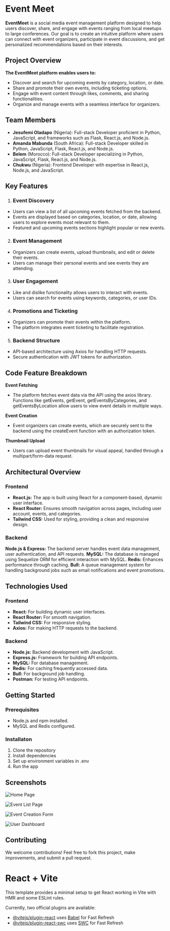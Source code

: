 # Event Meet
**EventMeet** is a social media event management platform designed to help users discover, share, and engage with events ranging from local meetups to large conferences. Our goal is to create an intuitive platform where users can connect with event organizers, participate in event discussions, and get personalized recommendations based on their interests.

## Project Overview

**The EventMeet platform enables users to:**
- Discover and search for upcoming events by category, location, or date.
- Share and promote their own events, including ticketing options.
- Engage with event content through likes, comments, and sharing functionalities.
- Organize and manage events with a seamless interface for organizers.

## Team Members

- **Jesufemi Oladapo** (Nigeria): Full-stack Developer proficient in Python, JavaScript, and frameworks such as Flask, React.js, and Node.js.
- **Amanda Mabunda** (South Africa): Full-stack Developer skilled in Python, JavaScript, Flask, React.js, and Node.js.
- **Belem** (Morocco): Full-stack Developer specializing in Python, JavaScript, Flask, React.js, and Node.js.
- **Chukwu** (Nigeria): Frontend Developer with expertise in React.js, Node.js, and JavaScript.

## Key Features

1. ### Event Discovery
- Users can view a list of all upcoming events fetched from the backend.
- Events are displayed based on categories, location, or date, allowing users to explore events most relevant to them.
- Featured and upcoming events sections highlight popular or new events.

2. ### Event Management
- Organizers can create events, upload thumbnails, and edit or delete their events.
- Users can manage their personal events and see events they are attending.

3. ### User Engagement
- Like and dislike functionality allows users to interact with events.
- Users can search for events using keywords, categories, or user IDs.

4. ### Promotions and Ticketing
- Organizers can promote their events within the platform.
- The platform integrates event ticketing to facilitate registration.

5. ### Backend Structure
- API-based architecture using Axios for handling HTTP requests.
- Secure authentication with JWT tokens for authorization.

## Code Feature Breakdown
**Event Fetching**
- The platform fetches event data via the API using the axios library. Functions like getEvents, getEvent, getEventsByCategories, and getEventsByLocation allow users to view event details in multiple ways.

**Event Creation**
- Event organizers can create events, which are securely sent to the backend using the createEvent function with an authorization token.

**Thumbnail Upload**
- Users can upload event thumbnails for visual appeal, handled through a multipart/form-data request.

## Architectural Overview

### Frontend
- **React.js:** The app is built using React for a component-based, dynamic user interface.
- **React Router:** Ensures smooth navigation across pages, including user account, events, and categories.
- **Tailwind CSS:** Used for styling, providing a clean and responsive design.

### Backend
**Node.js & Express:** The backend server handles event data management, user authentication, and API requests.
**MySQL:** The database is managed using Sequelize ORM for efficient interaction with MySQL.
**Redis:** Enhances performance through caching.
**Bull:** A queue management system for handling background jobs such as email notifications and event promotions.

## Technologies Used

### Frontend
- **React:** For building dynamic user interfaces.
- **React Router:** For smooth navigation.
- **Tailwind CSS:** For responsive styling.
- **Axios:** For making HTTP requests to the backend.

### Backend
- **Node.js:** Backend development with JavaScript.
- **Express.js:** Framework for building API endpoints.
- **MySQL:** For database management.
- **Redis:** For caching frequently accessed data.
- **Bull:** For background job handling.
- **Postman:** For testing API endpoints.

## Getting Started

### Prerequisites
- Node.js and npm installed.
- MySQL and Redis configured.

### Installaton
1. Clone the repository
2. Install dependencies
3. Set up environment variables in .env
4. Run the app

## Screenshots

![Home Page](./images/https://imgur.com/Axz2i3l)

![Event List Page](./images/https://imgur.com/Ms0WKli)

![Event Creation Form](./)

![User Dashboard](./)

## Contributing 

We welcome contributions! Feel free to fork this project, make improvements, and submit a pull request.





# React + Vite

This template provides a minimal setup to get React working in Vite with HMR and some ESLint rules.

Currently, two official plugins are available:

- [@vitejs/plugin-react](https://github.com/vitejs/vite-plugin-react/blob/main/packages/plugin-react/README.md) uses [Babel](https://babeljs.io/) for Fast Refresh
- [@vitejs/plugin-react-swc](https://github.com/vitejs/vite-plugin-react-swc) uses [SWC](https://swc.rs/) for Fast Refresh
